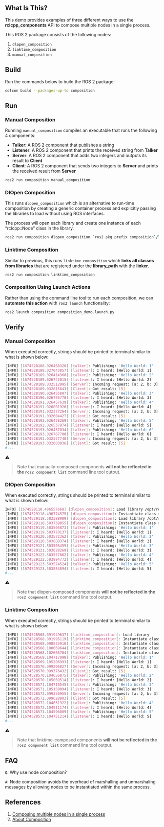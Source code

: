 ## What Is This?

This demo provides examples of three different ways to use the **rclcpp_components** API to compose multiple nodes in a single process.

This ROS 2 package consists of the following nodes:

1. `dlopen_composition`
2. `linktime_composition`
3. `manual_composition`

## Build

Run the commands below to build the ROS 2 package:

```bash
colcon build --packages-up-to composition
```

## Run

### Manual Composition

Running `manual_composition` compiles an executable that runs the following 4 components: 

- **Talker**: A ROS 2 component that publishes a string
- **Listener**: A ROS 2 component that prints the received string from **Talker**
- **Server**: A ROS 2 component that adds two integers and outputs its result to **Client**
- **Client**: A ROS 2 component that sends two integers to **Server** and prints the received result from **Server**

```bash
ros2 run composition manual_composition
```

### DlOpen Composition

This runs `dlopen_composition` which is an alternative to run-time composition by creating a generic container process and explicitly passing the libraries to load without using ROS interfaces. 

The process will open each library and create one instance of each “rclcpp::Node” class in the library.

```bash
ros2 run composition dlopen_composition `ros2 pkg prefix composition`/lib/libtalker_component.so `ros2 pkg prefix composition`/lib/liblistener_component.so
```

### Linktime Composition

Similar to previous, this runs `linktime_composition` which **links all classes from libraries** that are registered under the **library_path** with the **linker**.

```bash
ros2 run composition linktime_composition
```

### Composition Using Launch Actions

Rather than using the command line tool to run each composition, we can **automate this action** with `ros2 launch` functionality:

```bash
ros2 launch composition composition_demo.launch.py
```

## Verify

### Manual Composition

When executed correctly, strings should be printed to terminal similar to what is shown below:

```bash
[INFO] [1674528188.026468320] [talker]: Publishing: 'Hello World: 1'
[INFO] [1674528188.027043857] [listener]: I heard: [Hello World: 1]
[INFO] [1674528189.026414368] [talker]: Publishing: 'Hello World: 2'
[INFO] [1674528189.026742015] [listener]: I heard: [Hello World: 2]
[INFO] [1674528189.032512995] [Server]: Incoming request: [a: 2, b: 3]
[INFO] [1674528189.032815843] [Client]: Got result: [5]
[INFO] [1674528190.026455807] [talker]: Publishing: 'Hello World: 3'
[INFO] [1674528190.026795770] [listener]: I heard: [Hello World: 3]
[INFO] [1674528191.026457639] [talker]: Publishing: 'Hello World: 4'
[INFO] [1674528191.026801926] [listener]: I heard: [Hello World: 4]
[INFO] [1674528191.032377264] [Server]: Incoming request: [a: 2, b: 3]
[INFO] [1674528191.032604427] [Client]: Got result: [5]
[INFO] [1674528192.026428269] [talker]: Publishing: 'Hello World: 5'
[INFO] [1674528192.026537974] [listener]: I heard: [Hello World: 5]
[INFO] [1674528193.026437034] [talker]: Publishing: 'Hello World: 6'
[INFO] [1674528193.026767708] [listener]: I heard: [Hello World: 6]
[INFO] [1674528193.032377748] [Server]: Incoming request: [a: 2, b: 3]
[INFO] [1674528193.032603036] [Client]: Got result: [5]
#...
```

:warning:
> Note that manually-composed components **will not be reflected in the `ros2 component list`** command line tool output.

### DlOpen Composition

When executed correctly, strings should be printed to terminal similar to what is shown below:

```bash
INFO] [1674529118.496557668] [dlopen_composition]: Load library /opt/ros/rolling/lib/libtalker_component.so
[INFO] [1674529118.496774575] [dlopen_composition]: Instantiate class rclcpp_components::NodeFactoryTemplate<composition::Talker>
[INFO] [1674529118.503388909] [dlopen_composition]: Load library /opt/ros/rolling/lib/liblistener_component.so
[INFO] [1674529118.503739855] [dlopen_composition]: Instantiate class rclcpp_components::NodeFactoryTemplate<composition::Listener>
[INFO] [1674529119.503505873] [talker]: Publishing: 'Hello World: 1'
[INFO] [1674529119.503770137] [listener]: I heard: [Hello World: 1]
[INFO] [1674529120.503572362] [talker]: Publishing: 'Hello World: 2'
[INFO] [1674529120.503888374] [listener]: I heard: [Hello World: 2]
[INFO] [1674529121.503503459] [talker]: Publishing: 'Hello World: 3'
[INFO] [1674529121.503628269] [listener]: I heard: [Hello World: 3]
[INFO] [1674529122.503557862] [talker]: Publishing: 'Hello World: 4'
[INFO] [1674529122.503894772] [listener]: I heard: [Hello World: 4]
[INFO] [1674529123.503574524] [talker]: Publishing: 'Hello World: 5'
[INFO] [1674529123.503884894] [listener]: I heard: [Hello World: 5]
#...
```

:warning:
> Note that dlopen-composed components **will not be reflected in the `ros2 component list`** command line tool output.


### Linktime Composition

When executed correctly, strings should be printed to terminal similar to what is shown below:

```bash
[INFO] [1674528568.091949637] [linktime_composition]: Load library 
[INFO] [1674528568.091995119] [linktime_composition]: Instantiate class rclcpp_components::NodeFactoryTemplate<composition::Client>
[INFO] [1674528568.098833910] [linktime_composition]: Instantiate class rclcpp_components::NodeFactoryTemplate<composition::Listener>
[INFO] [1674528568.100669644] [linktime_composition]: Instantiate class rclcpp_components::NodeFactoryTemplate<composition::Server>
[INFO] [1674528568.102665704] [linktime_composition]: Instantiate class rclcpp_components::NodeFactoryTemplate<composition::Talker>
[INFO] [1674528569.104717098] [talker]: Publishing: 'Hello World: 1'
[INFO] [1674528569.105206993] [listener]: I heard: [Hello World: 1]
[INFO] [1674528570.099206827] [Server]: Incoming request: [a: 2, b: 3]
[INFO] [1674528570.099376432] [Client]: Got result: [5]
[INFO] [1674528570.104656875] [talker]: Publishing: 'Hello World: 2'
[INFO] [1674528570.105069514] [listener]: I heard: [Hello World: 2]
[INFO] [1674528571.104710545] [talker]: Publishing: 'Hello World: 3'
[INFO] [1674528571.105150094] [listener]: I heard: [Hello World: 3]
[INFO] [1674528572.099350955] [Server]: Incoming request: [a: 2, b: 3]
[INFO] [1674528572.099628903] [Client]: Got result: [5]
[INFO] [1674528572.104631322] [talker]: Publishing: 'Hello World: 4'
[INFO] [1674528572.104911174] [listener]: I heard: [Hello World: 4]
[INFO] [1674528573.104596009] [talker]: Publishing: 'Hello World: 5'
[INFO] [1674528573.104751214] [listener]: I heard: [Hello World: 5]
#...
```

:warning:
> Note that linktime-composed components **will not be reflected in the `ros2 component list`** command line tool output.


## FAQ

`Q`: Why use node composition?

`A`: Node composition avoids the overhead of marshalling and unmarshaling messages by allowing nodes to be instantiated within the same process.

## References

1. [Composing multiple nodes in a single process](https://docs.ros.org/en/rolling/Tutorials/Intermediate/Composition.html)
2. [About Composition](https://docs.ros.org/en/rolling/Concepts/About-Composition.html#about-composition)
